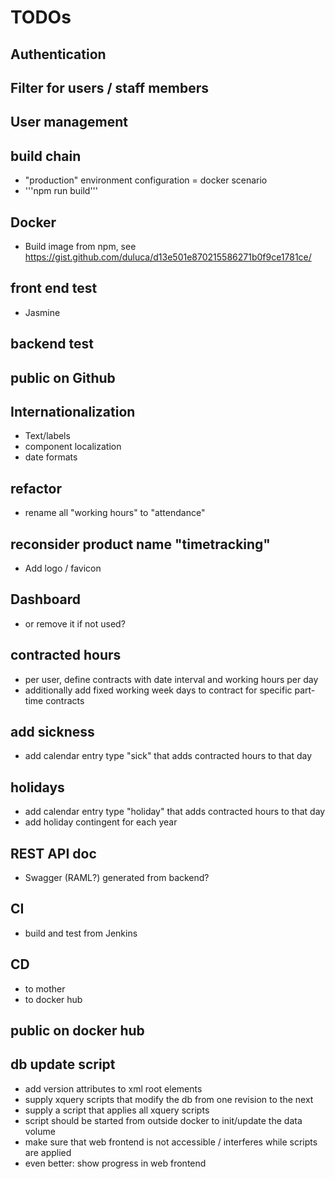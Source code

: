 # TODOs

## Authentication

## Filter for users / staff members

## User management

## build chain
* "production" environment configuration = docker scenario
* '''npm run build'''

## Docker
* Build image from npm, see https://gist.github.com/duluca/d13e501e870215586271b0f9ce1781ce/

## front end test
* Jasmine

## backend test

## public on Github

## Internationalization
* Text/labels
* component localization
* date formats

## refactor
* rename all "working hours" to "attendance"

## reconsider product name "timetracking"
* Add logo / favicon

## Dashboard
* or remove it if not used?

## contracted hours
* per user, define contracts with date interval and working hours per day
* additionally add fixed working week days to contract for specific part-time contracts

## add sickness
* add calendar entry type "sick" that adds contracted hours to that day

## holidays
* add calendar entry type "holiday" that adds contracted hours to that day
* add holiday contingent for each year

## REST API doc
* Swagger (RAML?) generated from backend?

## CI
* build and test from Jenkins

## CD
* to mother
* to docker hub

## public on docker hub

## db update script
* add version attributes to xml root elements
* supply xquery scripts that modify the db from one revision to the next
* supply a script that applies all xquery scripts
* script should be started from outside docker to init/update the data volume
* make sure that web frontend is not accessible / interferes while scripts are applied
 * even better: show progress in web frontend
